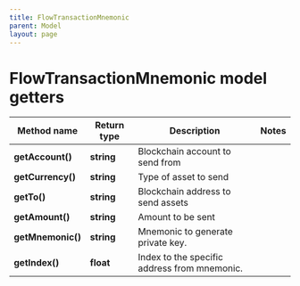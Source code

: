 ```yaml
---
title: FlowTransactionMnemonic
parent: Model
layout: page
---
```


# FlowTransactionMnemonic model getters

Method name | Return type | Description | Notes
------------ | ------------- | ------------- | -------------
**getAccount()** | **string** | Blockchain account to send from |
**getCurrency()** | **string** | Type of asset to send |
**getTo()** | **string** | Blockchain address to send assets |
**getAmount()** | **string** | Amount to be sent |
**getMnemonic()** | **string** | Mnemonic to generate private key. |
**getIndex()** | **float** | Index to the specific address from mnemonic. |

